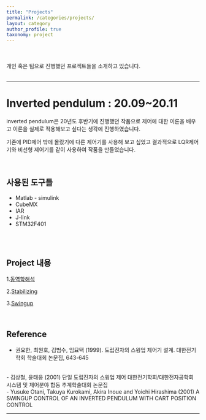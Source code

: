 ```yaml
---
title: "Projects"
permalink: /categories/projects/
layout: category
author_profile: true
taxonomy: project
---
```


<br><br>
개인 혹은 팀으로 진행했던 프로젝트들을 소개하고 있습니다. 
<br><br>


---
# Inverted pendulum : 20.09~20.11

inverted pendulum은 20년도 후반기에 진행했던 작품으로 제어에 대한 
이론을 배우고 이론을 실제로 적용해보고 싶다는 생각에 진행하였습니다.

기존에 PID제어 밖에 몰랐기에 다른 제어기를 사용해 
보고 싶었고 결과적으로 
LQR제어기와 비선형 제어기를 같이 사용하여 작품을 만들었습니다.

<br>

## 사용된 도구들

- Matlab - simulink
- CubeMX
- IAR
- J-link
- STM32F401

<br><br>

## Project 내용

1.[동역학해석](https://jeong-hyeonmin.github.io/inverted%20pendulum/Inverted-Pendulum/)

2.[Stabilizing](https://jeong-hyeonmin.github.io/inverted%20pendulum/inverted-pendulum2/)

3.[Swingup](https://jeong-hyeonmin.github.io/inverted%20pendulum/inverted-pendulum3/)

<br>


## Reference
- 권요한, 최원호, 김범수, 임묘택 (1999). 도립진자의 스윙업 제어기 설계. 대한전기학회 학술대회 논문집, 643-645
<br>
- 김상철, 윤태웅 (2001) 단일 도립진자의 스윙업 제어 대한전기학회/대한전자공학회 시스템 및 제어분야 합동 추계학술대회 논문집
<br>
- Yusuke Otani, Takuya Kurokami, Akira Inoue and Yoichi Hirashima (2001) A SWINGUP CONTROL OF AN INVERTED PENDULUM WITH CART POSITION CONTROL




  


---